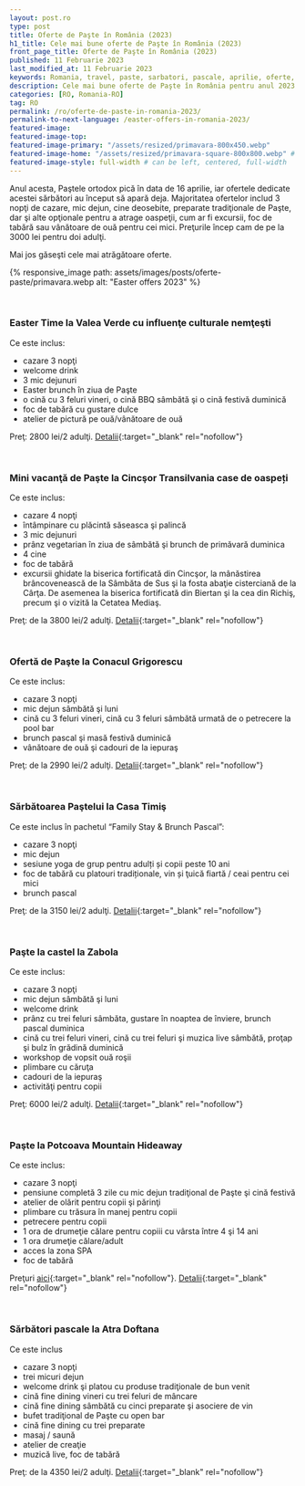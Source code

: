```yaml
---
layout: post.ro
type: post
title: Oferte de Paşte în România (2023)
h1_title: Cele mai bune oferte de Paşte în România (2023)
front_page_title: Oferte de Paşte în România (2023)
published: 11 Februarie 2023
last_modified_at: 11 Februarie 2023
keywords: Romania, travel, paste, sarbatori, pascale, aprilie, oferte, turistice, turism
description: Cele mai bune oferte de Paşte în România pentru anul 2023.
categories: [RO, Romania-RO]
tag: RO
permalink: /ro/oferte-de-paste-in-romania-2023/
permalink-to-next-language: /easter-offers-in-romania-2023/
featured-image:
featured-image-top:
featured-image-primary: "/assets/resized/primavara-800x450.webp"
featured-image-home: "/assets/resized/primavara-square-800x800.webp" # width - 600
featured-image-style: full-width # can be left, centered, full-width
---
```

Anul acesta, Paştele ortodox pică în data de 16 aprilie, iar ofertele dedicate acestei sărbători au început să apară deja.
Majoritatea ofertelor includ 3 nopţi de cazare, mic dejun, cine deosebite, preparate tradiţionale de Paşte, dar şi alte opţionale pentru a atrage oaspeţii, cum ar fi excursii, foc de tabără sau vânătoare de ouă pentru cei mici. Preţurile încep cam de pe la 3000 lei pentru doi adulţi.

Mai jos găseşti cele mai atrăgătoare oferte.

{% responsive_image path: assets/images/posts/oferte-paste/primavara.webp alt: "Easter offers 2023" %}

<br />

### Easter Time la Valea Verde cu influenţe culturale nemţeşti

Ce este inclus:
- cazare 3 nopţi 
- welcome drink
- 3 mic dejunuri
- Easter brunch în ziua de Paşte
- o cină cu 3 feluri vineri, o cină BBQ sâmbătă şi o cină festivă duminică
- foc de tabără cu gustare dulce
- atelier de pictură pe ouă/vânătoare de ouă

Preţ: 2800 lei/2 adulţi. [Detalii](https://www.valeaverde.com/oferte/){:target="_blank" rel="nofollow"}

<br />

### Mini vacanţă de Paşte la Cincşor Transilvania case de oaspeți

Ce este inclus:
- cazare 4 nopţi
- întâmpinare cu plăcintă săseasca şi palincă
- 3 mic dejunuri
- prânz vegetarian în ziua de sâmbătă şi brunch de primăvară duminica
- 4 cine 
- foc de tabără
- excursii ghidate la biserica fortificată din Cincşor, la mânăstirea brâncovenească de la Sâmbăta de Sus şi la fosta abaţie cisterciană de la Cârţa. De asemenea la biserica fortificată din Biertan şi la cea din Richiş, precum şi o vizită la Cetatea Mediaş.

Preţ: de la 3800 lei/2 adulţi. [Detalii](https://transilvania-cincsor.ro/en/offers/){:target="_blank" rel="nofollow"}

<br />

### Ofertă de Paşte la Conacul Grigorescu

Ce este inclus:
- cazare 3 nopţi
- mic dejun sâmbătă şi luni
- cină cu 3 feluri vineri, cină cu 3 feluri sâmbătă urmată de o petrecere la pool bar
- brunch pascal şi masă festivă duminică
- vânătoare de ouă şi cadouri de la iepuraş

Preţ: de la 2990 lei/2 adulţi. [Detalii](https://conaculgrigorescu.com/ro/events/oferta-de-paste-14-17-aprilie-2023){:target="_blank" rel="nofollow"}

<br />
 
### Sărbătoarea Paştelui la Casa Timiş

Ce este inclus în pachetul “Family Stay & Brunch Pascal”:
- cazare 3 nopţi
- mic dejun
- sesiune yoga de grup pentru adulți și copii peste 10 ani
- foc de tabără cu platouri tradiționale, vin și ţuică fiartă / ceai pentru cei mici
- brunch pascal

Preţ: de la 3150 lei/2 adulţi. [Detalii](https://casatimis.ro/oferte/){:target="_blank" rel="nofollow"}

<br />

### Paşte la castel la Zabola

Ce este inclus:
- cazare 3 nopţi
- mic dejun sâmbătă şi luni
- welcome drink
- prânz cu trei feluri sâmbăta, gustare în noaptea de înviere, brunch pascal duminica
- cină cu trei feluri vineri, cină cu trei feluri şi muzica live sâmbătă, proţap şi bulz în grădină duminică
- workshop de vopsit ouă roşii
- plimbare cu căruţa
- cadouri de la iepuraş
- activităţi pentru copii

Preţ: 6000 lei/2 adulţi. [Detalii](https://www.zabola.com/articles/special-offers){:target="_blank" rel="nofollow"}

<br />

### Paşte la Potcoava Mountain Hideaway

Ce este inclus:
- cazare 3 nopţi
- pensiune completă 3 zile cu mic dejun tradiţional de Paşte şi cină festivă
- atelier de olărit pentru copii şi părinţi
- plimbare cu trăsura în manej pentru copii
- petrecere pentru copii
- 1 ora de drumeţie călare pentru copiii cu vârsta între 4 şi 14 ani
- 1 ora drumeţie călare/adult
- acces la zona SPA
- foc de tabără

Preţuri [aici](https://potcoava-mountain.pynbooking.direct/offers/?checkin=2023-04-14&checkout=2023-04-17){:target="_blank" rel="nofollow"}. [Detalii](https://www.potcoava.ro/pachete-tematice/){:target="_blank" rel="nofollow"}

<br />
 
### Sărbători pascale la Atra Doftana

Ce este inclus
- cazare 3 nopţi
- trei micuri dejun
- welcome drink şi platou cu produse tradiţionale de bun venit
- cină fine dining vineri cu trei feluri de mâncare
- cină fine dining sâmbătă cu cinci preparate şi asociere de vin
- bufet tradiţional de Paşte cu open bar
- cină fine dining cu trei preparate
- masaj / saună
- atelier de creaţie
- muzică live, foc de tabără

Preţ: de la 4350 lei/2 adulţi. [Detalii](https://www.atradoftana.ro/oferte-de-vacanta-valea-doftanei/){:target="_blank" rel="nofollow"}